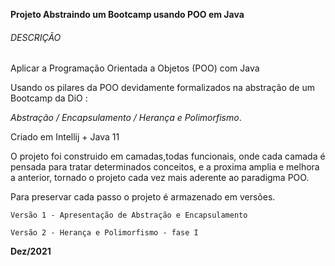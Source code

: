 **Projeto Abstraindo um Bootcamp usando POO em Java** 

###### DESCRIÇÃO

Aplicar  a Programação Orientada a Objetos (POO) com Java 

Usando  os pilares da POO devidamente formalizados na abstração de um Bootcamp da DiO  : 

*Abstração / Encapsulamento / Herança e Polimorfismo*. 

Criado em Intellij + Java 11 

O projeto foi construido em camadas,todas funcionais,  onde cada camada é pensada para tratar determinados conceitos, e a proxima amplia e melhora a anterior, tornado o projeto cada vez mais aderente ao paradigma POO.

Para preservar cada passo o projeto é armazenado em versões. 

`Versão 1 - Apresentação de Abstração e Encapsulamento`  

`Versão 2 - Herança e Polimorfismo - fase I` 



**Dez/2021**
